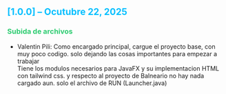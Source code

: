 
<h2 style="color:#00BFFF;">[1.0.0] – Ocutubre 22, 2025</h2>
<h3 style="color:#2ECC71;">Subida de archivos</h3>
  <ul>
    <li>Valentin Pili: Como encargado principal, cargue el proyecto base, con muy poco codigo. solo dejando las cosas importantes para empezar a trabajar
    <br>
      Tiene los modulos necesarios para JavaFX y su implementacion HTML con tailwind css. y respecto al proyecto de Balneario no hay nada cargado aun. solo el archivo de RUN (Launcher.java)
    </li>
  </ul>
